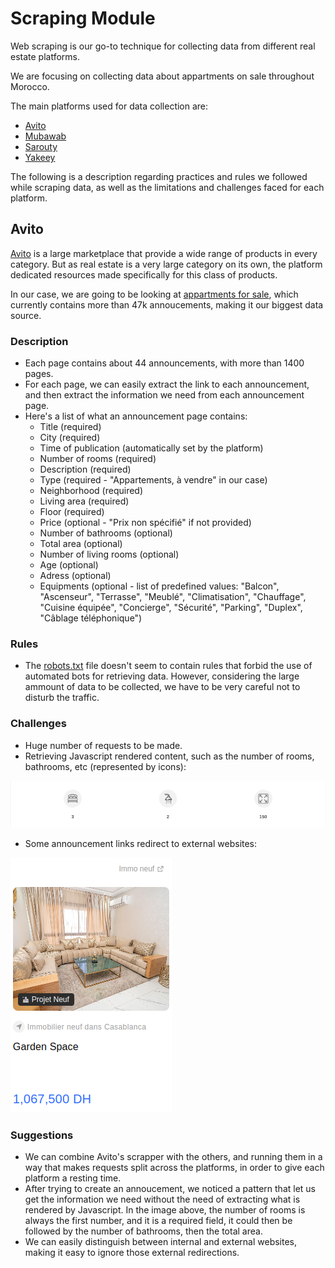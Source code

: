 # Scraping Module

Web scraping is our go-to technique for collecting data from different real estate platforms.

We are focusing on collecting data about appartments on sale throughout Morocco.

The main platforms used for data collection are:

- [Avito](https://www.avito.ma/)
- [Mubawab](https://www.mubawab.ma/)
- [Sarouty](https://www.sarouty.ma/)
- [Yakeey](https://yakeey.com/fr-ma)

The following is a description regarding practices and rules we followed while scraping data, as well as the limitations and challenges faced for each platform.

## Avito

[Avito](https://www.avito.ma/) is a large marketplace that provide a wide range of products in every category. But as real estate is a very large category on its own, the platform dedicated resources made specifically for this class of products.

In our case, we are going to be looking at [appartments for sale](https://www.avito.ma/fr/maroc/appartements-%C3%A0_vendre), which currently contains more than 47k annoucements, making it our biggest data source.

### Description

- Each page contains about 44 announcements, with more than 1400 pages.
- For each page, we can easily extract the link to each announcement, and then extract the information we need from each announcement page.
- Here's a list of what an announcement page contains:
  - Title (required)
  - City (required)
  - Time of publication (automatically set by the platform)
  - Number of rooms (required)
  - Description (required)
  - Type (required - "Appartements, à vendre" in our case)
  - Neighborhood (required)
  - Living area (required)
  - Floor (required)
  - Price (optional - "Prix non spécifié" if not provided)
  - Number of bathrooms (optional)
  - Total area (optional)
  - Number of living rooms (optional)
  - Age (optional)
  - Adress (optional)
  - Equipments (optional - list of predefined values: "Balcon", "Ascenseur", "Terrasse",  "Meublé", "Climatisation", "Chauffage", "Cuisine équipée", "Concierge", "Sécurité", "Parking", "Duplex", "Câblage téléphonique")

### Rules

- The [robots.txt](https://www.avito.ma/robots.txt) file doesn't seem to contain rules that forbid the use of automated bots for retrieving data. However, considering the large ammount of data to be collected, we have to be very careful not to disturb the traffic.

### Challenges

- Huge number of requests to be made.
- Retrieving Javascript rendered content, such as the number of rooms, bathrooms, etc (represented by icons):

![JS rendered](images/avito_js_rendered.png)

- Some announcement links redirect to external websites:

![External redirection](images/avito_external_redirection.png)

### Suggestions

- We can combine Avito's scrapper with the others, and running them in a way that makes requests split across the platforms, in order to give each platform a resting time.
- After trying to create an annoucement, we noticed a pattern that let us get the information we need without the need of extracting what is rendered by Javascript. In the image above, the number of rooms is always the first number, and it is a required field, it could then be followed by the number of bathrooms, then the total area.
- We can easily distinguish between internal and external websites, making it easy to ignore those external redirections.
